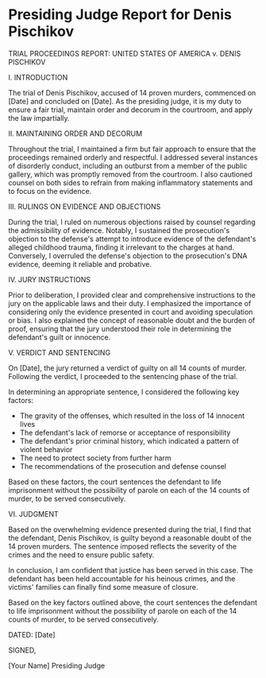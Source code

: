# Presiding Judge Report for Denis Pischikov

TRIAL PROCEEDINGS REPORT: UNITED STATES OF AMERICA v. DENIS PISCHIKOV

I. INTRODUCTION

The trial of Denis Pischikov, accused of 14 proven murders, commenced on [Date] and concluded on [Date]. As the presiding judge, it is my duty to ensure a fair trial, maintain order and decorum in the courtroom, and apply the law impartially.

II. MAINTAINING ORDER AND DECORUM

Throughout the trial, I maintained a firm but fair approach to ensure that the proceedings remained orderly and respectful. I addressed several instances of disorderly conduct, including an outburst from a member of the public gallery, which was promptly removed from the courtroom. I also cautioned counsel on both sides to refrain from making inflammatory statements and to focus on the evidence.

III. RULINGS ON EVIDENCE AND OBJECTIONS

During the trial, I ruled on numerous objections raised by counsel regarding the admissibility of evidence. Notably, I sustained the prosecution's objection to the defense's attempt to introduce evidence of the defendant's alleged childhood trauma, finding it irrelevant to the charges at hand. Conversely, I overruled the defense's objection to the prosecution's DNA evidence, deeming it reliable and probative.

IV. JURY INSTRUCTIONS

Prior to deliberation, I provided clear and comprehensive instructions to the jury on the applicable laws and their duty. I emphasized the importance of considering only the evidence presented in court and avoiding speculation or bias. I also explained the concept of reasonable doubt and the burden of proof, ensuring that the jury understood their role in determining the defendant's guilt or innocence.

V. VERDICT AND SENTENCING

On [Date], the jury returned a verdict of guilty on all 14 counts of murder. Following the verdict, I proceeded to the sentencing phase of the trial.

In determining an appropriate sentence, I considered the following key factors:

* The gravity of the offenses, which resulted in the loss of 14 innocent lives
* The defendant's lack of remorse or acceptance of responsibility
* The defendant's prior criminal history, which indicated a pattern of violent behavior
* The need to protect society from further harm
* The recommendations of the prosecution and defense counsel

Based on these factors, the court sentences the defendant to life imprisonment without the possibility of parole on each of the 14 counts of murder, to be served consecutively.

VI. JUDGMENT

Based on the overwhelming evidence presented during the trial, I find that the defendant, Denis Pischikov, is guilty beyond a reasonable doubt of the 14 proven murders. The sentence imposed reflects the severity of the crimes and the need to ensure public safety.

In conclusion, I am confident that justice has been served in this case. The defendant has been held accountable for his heinous crimes, and the victims' families can finally find some measure of closure.

Based on the key factors outlined above, the court sentences the defendant to life imprisonment without the possibility of parole on each of the 14 counts of murder, to be served consecutively.

DATED: [Date]

SIGNED,

[Your Name]
Presiding Judge